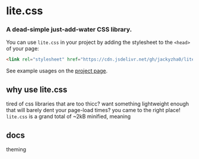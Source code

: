 # lite.css
### A dead-simple just-add-water CSS library.

You can use `lite.css` in your project by adding the stylesheet to the `<head>` of your page:

```html
<link rel="stylesheet" href="https://cdn.jsdelivr.net/gh/jackyzha0/lite.css@latest/src/lite.min.css"/>
```

See example usages on the [project page](https://jzhao.xyz/lite.css/).

## why use lite.css
tired of css libraries that are too thicc? want something lightweight enough that will barely dent your page-load times? you came to the right place! `lite.css` is a grand total of ~2kB minified, meaning 

## docs

theming

